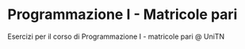 # Programmazione I - Matricole pari
Esercizi per il corso di Programmazione I - matricole pari @ UniTN

